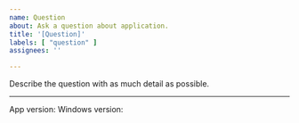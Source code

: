 ```yaml
---
name: Question
about: Ask a question about application.
title: '[Question]'
labels: [ "question" ]
assignees: ''

---
```


Describe the question with as much detail as possible.

---

App version: <enter app version here>
Windows version: <enter windows version here>